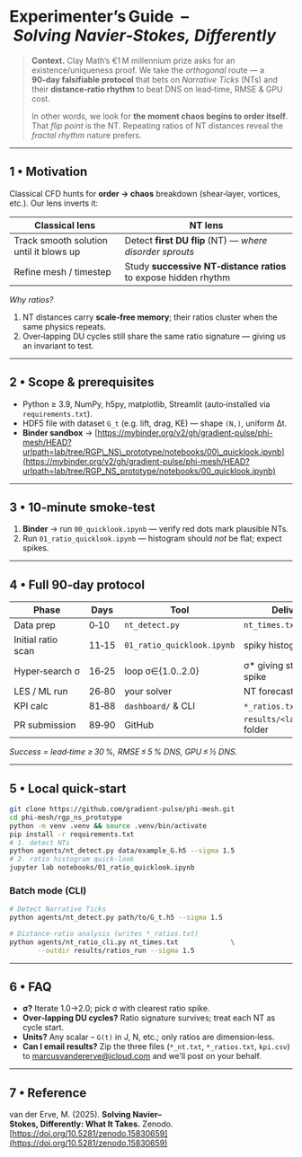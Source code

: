 # Experimenter’s Guide  – *Solving Navier‑Stokes, Differently*

> **Context.**  Clay Math’s €1 M millennium prize asks for an existence/uniqueness proof.  We take the *orthogonal* route — a **90‑day falsifiable protocol** that bets on *Narrative Ticks* (NTs) and their **distance‑ratio rhythm** to beat DNS on lead‑time, RMSE & GPU cost.
>
> In other words, we look for **the moment chaos begins to order itself**.  That *flip point* is the NT.  Repeating ratios of NT distances reveal the *fractal rhythm* nature prefers.

---

## 1 • Motivation

Classical CFD hunts for **order → chaos** breakdown (shear‑layer, vortices, etc.). Our lens inverts it:

| **Classical lens**                      | **NT lens**                                                     |
| --------------------------------------- | --------------------------------------------------------------- |
| Track smooth solution until it blows up | Detect **first DU flip** (NT) — *where disorder sprouts*        |
| Refine mesh / timestep                  | Study **successive NT‑distance ratios** to expose hidden rhythm |

*Why ratios?*

1. NT distances carry **scale‑free memory**; their ratios cluster when the same physics repeats.
2. Over‑lapping DU cycles still share the same ratio signature — giving us an invariant to test.

---

## 2 • Scope & prerequisites

- Python ≥ 3.9, NumPy, h5py, matplotlib, Streamlit (auto‑installed via `requirements.txt`).
- HDF5 file with dataset `G_t` (e.g. lift, drag, KE) — shape `(N,)`, uniform Δt.
- **Binder sandbox** → [https://mybinder.org/v2/gh/gradient-pulse/phi-mesh/HEAD?urlpath=lab/tree/RGP\_NS\_prototype/notebooks/00\_quicklook.ipynb](https://mybinder.org/v2/gh/gradient-pulse/phi-mesh/HEAD?urlpath=lab/tree/RGP_NS_prototype/notebooks/00_quicklook.ipynb)

---

## 3 • 10‑minute smoke‑test

1. **Binder** → run `00_quicklook.ipynb` ― verify red dots mark plausible NTs.
2. Run `01_ratio_quicklook.ipynb` ― histogram should *not* be flat; expect spikes.

---

## 4 • Full 90‑day protocol

| Phase              | Days  | Tool                       | Deliverable                 |
| ------------------ | ----- | -------------------------- | --------------------------- |
| Data prep          | 0‑10  | `nt_detect.py`             | `nt_times.txt`              |
| Initial ratio scan | 11‑15 | `01_ratio_quicklook.ipynb` | spiky histogram             |
| Hyper‑search σ     | 16‑25 | loop σ∈{1.0‥2.0}           | σ\* giving strongest spike  |
| LES / ML run       | 26‑80 | your solver                | NT forecast CSVs            |
| KPI calc           | 81‑88 | `dashboard/` & CLI         | `*_ratios.txt`, RMSE, etc.  |
| PR submission      | 89‑90 | GitHub                     | `results/<lab_tag>/` folder |

*Success = lead‑time ≥ 30 %, RMSE ≤ 5 % DNS, GPU ≤ ½ DNS.*

---

## 5 • Local quick‑start

```bash
git clone https://github.com/gradient-pulse/phi-mesh.git
cd phi-mesh/rgp_ns_prototype
python -m venv .venv && source .venv/bin/activate
pip install -r requirements.txt
# 1. detect NTs
python agents/nt_detect.py data/example_G.h5 --sigma 1.5
# 2. ratio histogram quick‑look
jupyter lab notebooks/01_ratio_quicklook.ipynb
```

### Batch mode (CLI)

```bash
# Detect Narrative Ticks
python agents/nt_detect.py path/to/G_t.h5 --sigma 1.5

# Distance‑ratio analysis (writes *_ratios.txt)
python agents/nt_ratio_cli.py nt_times.txt             \
       --outdir results/ratios_run --sigma 1.5
```

---

## 6 • FAQ

- **σ?**  Iterate 1.0→2.0; pick σ with clearest ratio spike.
- **Over‑lapping DU cycles?**  Ratio signature survives; treat each NT as cycle start.
- **Units?**  Any scalar – `G(t)` in J, N, etc.; only ratios are dimension‑less.
- **Can I email results?**  Zip the three files (`*_nt.txt`, `*_ratios.txt`, `kpi.csv`) to [marcusvandererve@icloud.com](mailto\:marcusvandererve@icloud.com) and we’ll post on your behalf.

---

## 7 • Reference

van der Erve, M. (2025). **Solving Navier–Stokes, Differently: What It Takes.** Zenodo. [https://doi.org/10.5281/zenodo.15830659](https://doi.org/10.5281/zenodo.15830659)

